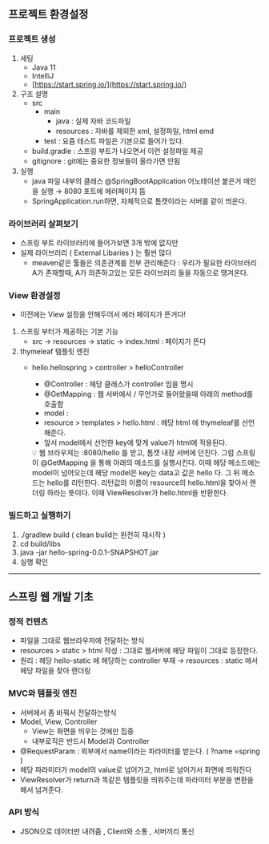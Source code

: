 ## 프로젝트 환경설정 

### 프로젝트 생성

1. 세팅
    - Java 11
    - IntelliJ
    - [https://start.spring.io/](https://start.spring.io/)
2. 구조 설명 
    - src
        - main
            - java : 실제 자바 코드파일
            - resources : 자바를 제외한 xml, 설정파일, html emd
        - test : 요즘 테스트 파일은 기본으로 들어가 있다.
    - build.gradle : 스프링 부트가 나오면서 이런 설정파일 제공
    - gitignore : git에는 중요한 정보들이 올라가면 안됨
3. 실행
    - java 파일 내부의 클래스 @SpringBootApplication 어노테이션 붙은거 메인을 실행 → 8080 포트에 에러페이지 뜸
    - SpringApplication.run하면, 자체적으로 톰캣이라는 서버를 같이 띄운다.

### 라이브러리 살펴보기

- 스프링 부트 라이브러리에 들어가보면 3개 밖에 없지만
- 실제 라이브러리 ( External Libaries ) 는 훨씬 많다
    - meaven같은 툴들은 의존관계를 전부 관리해준다 : 우리가 필요한 라이브러리 A가 존재할때, A가 의존하고있는 모든 라이브러리 들을 자동으로 땡겨온다.

### View 환경설정

- 이전에는 View 설정을 안해두어서 에러 페이지가 뜬거다!
1. 스프링 부터가 제공하는 기본 기능
    - src → resources → static → index.html : 페이지가 뜬다
2. thymeleaf 템플릿 엔진
    - hello.hellospring > controller > helloController
        - @Controller :  헤당 클래스가 controller 임을 명시
        - @GetMapping : 웹 서버에서 / 무언가로 들어왔을때 아래의 method를 호출함
        - model :
        - resource > templates > hello.html : 헤당 html 에 thymeleaf를 선언해준다.
        - 앞서 model에서 선언한 key에 맞게 value가 html에 적용된다.
        
        <aside>
        💡 웹 브라우져는 :8080/hello 를 받고, 톰캣 내장 서버에 던진다. 그럼 스프링이 @GetMapping 을 통해 아래의 매소드를 실행시킨다. 이때 헤당 메소드에는 model이 넘어오는데 헤당 model은 key는 data고 값은 hello 다. 그 뒤 메소드는 hello를 리턴한다. 리턴값의 이름이 resource의 hello.html을 찾아서 랜더링 하라는 뜻이다. 이때 ViewResolver가 hello.html을 반환한다.
        
        </aside>
        
    
### 빌드하고 실행하기

1. ./gradlew build ( clean build는 완전히 재시작 )
2. cd build/libs
3. java -jar hello-spring-0.0.1-SNAPSHOT.jar
4. 실행 확인
---

## 스프링 웹 개발 기초

### 정적 컨텐츠

- 파일을 그대로 웹브라우저에 전달하는 방식
- resources > static > html 작성 : 그대로 웹서버에 헤당 파일이 그대로 등장한다.
- 원리 : 헤당 hello-static 에 헤당하는 controller 부재 → resources : static 에서 헤당 파일을 찾아 랜더링

### MVC와 템플릿 엔진

- 서버에서 좀 바꿔서 전달하는방식
- Model, View, Controller
    - View는 화면을 띄우는 것에만 집중
    - 내부로직은 반드시 Model과 Controller
- @RequestParam : 외부에서 name이라는 파라미터를 받는다. ( ?name =spring )
- 헤당 파라미터가 model의 value로 넘어가고, html로 넘어가서 화면에 띄워진다
- ViewResolver가 return과 똑같은 템플릿을 띄워주는데 파라미터 부분을 변환을 해서 넘겨준다.

### API 방식

- JSON으로 데이터만 내려줌 , Client와 소통 , 서버끼리 통신
